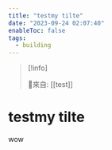 ```yaml
---
title: "testmy tilte"
date: "2023-09-24 02:07:40"
enableToc: false
tags:
  - building
---
```


> [!info]
>
> 🌱來自: [[test]]

# testmy tilte

wow
